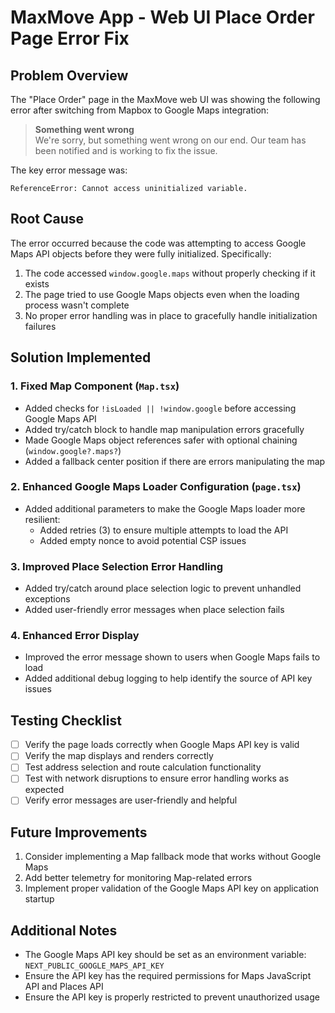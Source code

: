 # MaxMove App - Web UI Place Order Page Error Fix

## Problem Overview
The "Place Order" page in the MaxMove web UI was showing the following error after switching from Mapbox to Google Maps integration:

> **Something went wrong**  
> We're sorry, but something went wrong on our end. Our team has been notified and is working to fix the issue.

The key error message was:
```
ReferenceError: Cannot access uninitialized variable.
```

## Root Cause
The error occurred because the code was attempting to access Google Maps API objects before they were fully initialized. Specifically:

1. The code accessed `window.google.maps` without properly checking if it exists
2. The page tried to use Google Maps objects even when the loading process wasn't complete
3. No proper error handling was in place to gracefully handle initialization failures

## Solution Implemented

### 1. Fixed Map Component (`Map.tsx`)
- Added checks for `!isLoaded || !window.google` before accessing Google Maps API
- Added try/catch block to handle map manipulation errors gracefully
- Made Google Maps object references safer with optional chaining (`window.google?.maps?`)
- Added a fallback center position if there are errors manipulating the map

### 2. Enhanced Google Maps Loader Configuration (`page.tsx`)
- Added additional parameters to make the Google Maps loader more resilient:
  - Added retries (3) to ensure multiple attempts to load the API
  - Added empty nonce to avoid potential CSP issues

### 3. Improved Place Selection Error Handling
- Added try/catch around place selection logic to prevent unhandled exceptions
- Added user-friendly error messages when place selection fails

### 4. Enhanced Error Display
- Improved the error message shown to users when Google Maps fails to load
- Added additional debug logging to help identify the source of API key issues

## Testing Checklist
- [ ] Verify the page loads correctly when Google Maps API key is valid
- [ ] Verify the map displays and renders correctly
- [ ] Test address selection and route calculation functionality
- [ ] Test with network disruptions to ensure error handling works as expected
- [ ] Verify error messages are user-friendly and helpful

## Future Improvements
1. Consider implementing a Map fallback mode that works without Google Maps
2. Add better telemetry for monitoring Map-related errors
3. Implement proper validation of the Google Maps API key on application startup

## Additional Notes
- The Google Maps API key should be set as an environment variable: `NEXT_PUBLIC_GOOGLE_MAPS_API_KEY`
- Ensure the API key has the required permissions for Maps JavaScript API and Places API
- Ensure the API key is properly restricted to prevent unauthorized usage